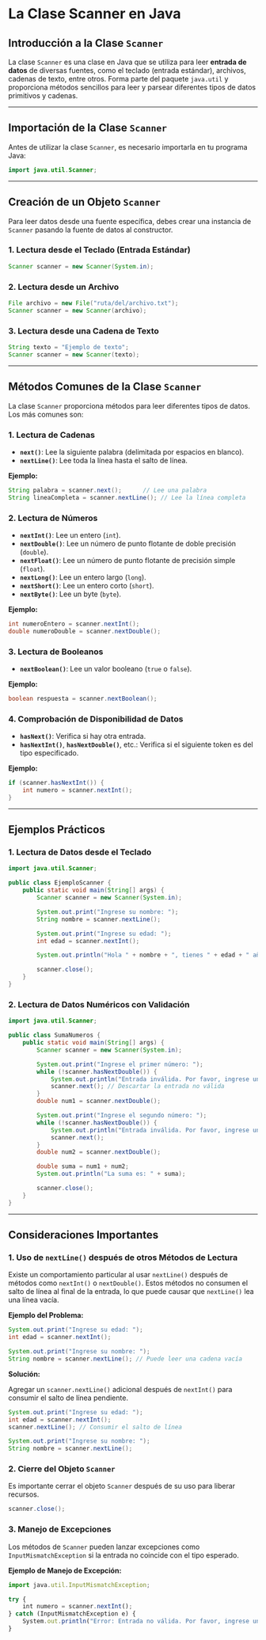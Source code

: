 # La Clase Scanner en Java

## **Introducción a la Clase `Scanner`**

La clase `Scanner` es una clase en Java que se utiliza para leer **entrada de datos** de diversas fuentes, como el teclado (entrada estándar), archivos, cadenas de texto, entre otros. Forma parte del paquete `java.util` y proporciona métodos sencillos para leer y parsear diferentes tipos de datos primitivos y cadenas.

---

## **Importación de la Clase `Scanner`**

Antes de utilizar la clase `Scanner`, es necesario importarla en tu programa Java:

```java
import java.util.Scanner;
```

---

## **Creación de un Objeto `Scanner`**

Para leer datos desde una fuente específica, debes crear una instancia de `Scanner` pasando la fuente de datos al constructor.

### **1. Lectura desde el Teclado (Entrada Estándar)**

```java
Scanner scanner = new Scanner(System.in);
```

### **2. Lectura desde un Archivo**

```java
File archivo = new File("ruta/del/archivo.txt");
Scanner scanner = new Scanner(archivo);
```

### **3. Lectura desde una Cadena de Texto**

```java
String texto = "Ejemplo de texto";
Scanner scanner = new Scanner(texto);
```

---

## **Métodos Comunes de la Clase `Scanner`**

La clase `Scanner` proporciona métodos para leer diferentes tipos de datos. Los más comunes son:

### **1. Lectura de Cadenas**

- **`next()`**: Lee la siguiente palabra (delimitada por espacios en blanco).
- **`nextLine()`**: Lee toda la línea hasta el salto de línea.

**Ejemplo:**

```java
String palabra = scanner.next();      // Lee una palabra
String lineaCompleta = scanner.nextLine(); // Lee la línea completa
```

### **2. Lectura de Números**

- **`nextInt()`**: Lee un entero (`int`).
- **`nextDouble()`**: Lee un número de punto flotante de doble precisión (`double`).
- **`nextFloat()`**: Lee un número de punto flotante de precisión simple (`float`).
- **`nextLong()`**: Lee un entero largo (`long`).
- **`nextShort()`**: Lee un entero corto (`short`).
- **`nextByte()`**: Lee un byte (`byte`).

**Ejemplo:**

```java
int numeroEntero = scanner.nextInt();
double numeroDouble = scanner.nextDouble();
```

### **3. Lectura de Booleanos**

- **`nextBoolean()`**: Lee un valor booleano (`true` o `false`).

**Ejemplo:**

```java
boolean respuesta = scanner.nextBoolean();
```

### **4. Comprobación de Disponibilidad de Datos**

- **`hasNext()`**: Verifica si hay otra entrada.
- **`hasNextInt()`**, **`hasNextDouble()`**, etc.: Verifica si el siguiente token es del tipo especificado.

**Ejemplo:**

```java
if (scanner.hasNextInt()) {
    int numero = scanner.nextInt();
}
```

---

## **Ejemplos Prácticos**

### **1. Lectura de Datos desde el Teclado**

```java
import java.util.Scanner;

public class EjemploScanner {
    public static void main(String[] args) {
        Scanner scanner = new Scanner(System.in);

        System.out.print("Ingrese su nombre: ");
        String nombre = scanner.nextLine();

        System.out.print("Ingrese su edad: ");
        int edad = scanner.nextInt();

        System.out.println("Hola " + nombre + ", tienes " + edad + " años.");

        scanner.close();
    }
}
```

### **2. Lectura de Datos Numéricos con Validación**

```java
import java.util.Scanner;

public class SumaNumeros {
    public static void main(String[] args) {
        Scanner scanner = new Scanner(System.in);

        System.out.print("Ingrese el primer número: ");
        while (!scanner.hasNextDouble()) {
            System.out.println("Entrada inválida. Por favor, ingrese un número.");
            scanner.next(); // Descartar la entrada no válida
        }
        double num1 = scanner.nextDouble();

        System.out.print("Ingrese el segundo número: ");
        while (!scanner.hasNextDouble()) {
            System.out.println("Entrada inválida. Por favor, ingrese un número.");
            scanner.next();
        }
        double num2 = scanner.nextDouble();

        double suma = num1 + num2;
        System.out.println("La suma es: " + suma);

        scanner.close();
    }
}
```

---

## **Consideraciones Importantes**

### **1. Uso de `nextLine()` después de otros Métodos de Lectura**

Existe un comportamiento particular al usar `nextLine()` después de métodos como `nextInt()` o `nextDouble()`. Estos métodos no consumen el salto de línea al final de la entrada, lo que puede causar que `nextLine()` lea una línea vacía.

**Ejemplo del Problema:**

```java
System.out.print("Ingrese su edad: ");
int edad = scanner.nextInt();

System.out.print("Ingrese su nombre: ");
String nombre = scanner.nextLine(); // Puede leer una cadena vacía
```

**Solución:**

Agregar un `scanner.nextLine()` adicional después de `nextInt()` para consumir el salto de línea pendiente.

```java
System.out.print("Ingrese su edad: ");
int edad = scanner.nextInt();
scanner.nextLine(); // Consumir el salto de línea

System.out.print("Ingrese su nombre: ");
String nombre = scanner.nextLine();
```

### **2. Cierre del Objeto `Scanner`**

Es importante cerrar el objeto `Scanner` después de su uso para liberar recursos.

```java
scanner.close();
```

### **3. Manejo de Excepciones**

Los métodos de `Scanner` pueden lanzar excepciones como `InputMismatchException` si la entrada no coincide con el tipo esperado.

**Ejemplo de Manejo de Excepción:**

```jsx
import java.util.InputMismatchException;

try {
    int numero = scanner.nextInt();
} catch (InputMismatchException e) {
    System.out.println("Error: Entrada no válida. Por favor, ingrese un número entero.");
}
```